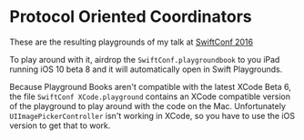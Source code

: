 # Protocol Oriented Coordinators

These are the resulting playgrounds of my talk at [SwiftConf 2016](https://swiftconf.com)

To play around with it, airdrop the `SwiftConf.playgroundbook` to you iPad running iOS 10 beta 8 and it will automatically open in Swift Playgrounds.

Because Playground Books aren't compatible with the latest XCode Beta 6, the file `SwiftConf XCode.playground` contains an XCode compatible version of the playground to play around with the code on the Mac. Unfortunately `UIImagePickerController` isn't working in XCode, so you have to use the iOS version to get that to work.
